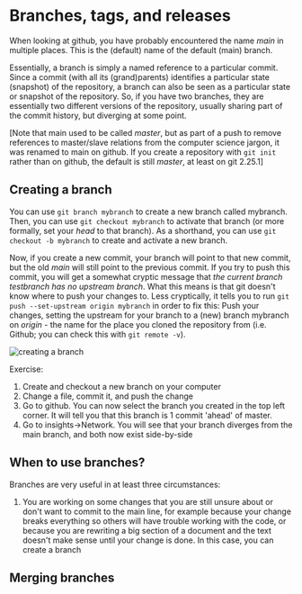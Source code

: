 # Branches, tags, and releases

When looking at github, you have probably encountered the name *main* in multiple places.
This is the (default) name of the default (main) branch. 

Essentially, a branch is simply a named reference to a particular commit.
Since a commit (with all its (grand)parents) identifies a particular state (snapshot) of the repository,
a branch can also be seen as a particular state or snapshot of the repository.
So, if you have two branches, they are essentially two different versions of the repository,
usually sharing part of the commit history, but diverging at some point. 

[Note that main used to be called *master*, but as part of a push to remove references to master/slave relations from the computer science jargon, it was renamed to main on github. 
If you create a repository with `git init` rather than on github, the default is still *master*, at least on git 2.25.1]

## Creating a branch

You can use `git branch mybranch` to create a new branch called mybranch. 
Then, you can use `git checkout mybranch` to activate that branch (or more formally, set your *head* to that branch).
As a shorthand, you can use `git checkout -b mybranch` to create and activate a new branch. 

Now, if you create a new commit, your branch will point to that new commit, but the old *main* will still point to the previous commit. 
If you try to push this commit, you will get a somewhat cryptic message that *the current branch testbranch has no upstream branch*.
What this means is that git doesn't know where to push your changes to. 
Less cryptically, it tells you to run `git push --set-upstream origin mybranch` in order to fix this:
Push your changes, setting the upstream for your branch to a (new) branch mybranch on *origin* - the name for the place you cloned the repository from (i.e. Github; you can check this with `git remote -v`). 

![creating a branch](https://i.imgur.com/1saHbZD.png)

Exercise:

1. Create and checkout a new branch on your computer
2. Change a file, commit it, and push the change
3. Go to github. You can now select the branch you created in the top left corner. It will tell you that this branch is 1 commit 'ahead' of master.
4. Go to insights->Network. You will see that your branch diverges from the main branch, and both now exist side-by-side

## When to use branches?

Branches are very useful in at least three circumstances:

1. You are working on some changes that you are still unsure about or don't want to commit to the main line, 
   for example because your change breaks everything so others will have trouble working with the code, or because you are rewriting a big section of a document and the text doesn't make sense until your change is done. In this case, you can create a branch 

## Merging branches


